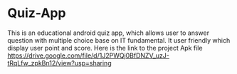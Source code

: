 # Quiz-App
This is an educational android quiz app, which allows user to answer question with multiple choice base on IT fundamental. It user friendly which display user point and score. Here is the link to the project Apk file https://drive.google.com/file/d/1J2PWQj0BfDNZV_uzJ-tRqLfw_zpkBn12/view?usp=sharing
